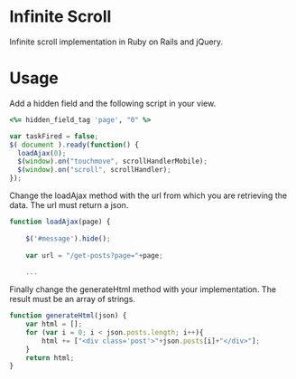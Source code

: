 # Infinite Scroll

Infinite scroll implementation in Ruby on Rails and jQuery.

# Usage

Add a hidden field and the following script in your view. 

```ruby
<%= hidden_field_tag 'page', "0" %>
```

```js
var taskFired = false;
$( document ).ready(function() {
  loadAjax(0);
  $(window).on("touchmove", scrollHandlerMobile);
  $(window).on("scroll", scrollHandler);
});
```

Change the loadAjax method with the url from which you are retrieving the data. The url must return a json.

```js
function loadAjax(page) {
	
	$('#message').hide();
	
	var url = "/get-posts?page="+page;
	
	...
```

Finally change the generateHtml method with your implementation. The result must be an array of strings.

```js
function generateHtml(json) {
	var html = [];
	for (var i = 0; i < json.posts.length; i++){
		html += ["<div class='post'>"+json.posts[i]+"</div>"];
	}
	return html;
}
```

